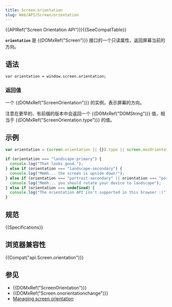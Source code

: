 ```yaml
---
title: Screen.orientation
slug: Web/API/Screen/orientation
---
```

{{APIRef("Screen Orientation API")}}{{SeeCompatTable}}

**`orientation`** 是 {{DOMxRef("Screen")}} 接口的一个只读属性，返回屏幕当前的方向。

## 语法

```plain
var orientation = window.screen.orientation;
```

### 返回值

一个 {{DOMxRef("ScreenOrientation")}} 的实例，表示屏幕的方向。

注意在更早的、有前缀的版本中会返回一个 {{DOMxRef("DOMString")}} 值，相当于 {{DOMxRef("ScreenOrientation.type")}} 的值。

## 示例

```js
var orientation = (screen.orientation || {}).type || screen.mozOrientation || screen.msOrientation;

if (orientation === "landscape-primary") {
  console.log("That looks good.");
} else if (orientation === "landscape-secondary") {
  console.log("Mmmh... the screen is upside down!");
} else if (orientation === "portrait-secondary" || orientation === "portrait-primary") {
  console.log("Mmmh... you should rotate your device to landscape");
} else if (orientation === undefined) {
  console.log("The orientation API isn't supported in this browser :(");
}
```

## 规范

{{Specifications}}

## 浏览器兼容性

{{Compat("api.Screen.orientation")}}

## 参见

- {{DOMxRef("ScreenOrientation")}}
- {{DOMxRef("Screen.onorientationchange")}}
- [Managing screen orientation](/en-US/docs/Managing_screen_orientation)
